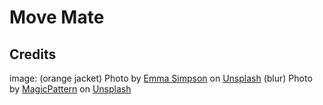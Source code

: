 # Move Mate

## Credits 
image:
(orange jacket) Photo by <a href="https://unsplash.com/@esdesignisms?utm_content=creditCopyText&utm_medium=referral&utm_source=unsplash">Emma Simpson</a> on <a href="https://unsplash.com/photos/woman-walking-on-pathway-during-daytime-mNGaaLeWEp0?utm_content=creditCopyText&utm_medium=referral&utm_source=unsplash">Unsplash</a>
(blur) Photo by <a href="https://unsplash.com/@magicpattern?utm_content=creditCopyText&utm_medium=referral&utm_source=unsplash">MagicPattern</a> on <a href="https://unsplash.com/photos/a-blurry-image-of-a-red-and-black-background-iAR6yhCkrxc?utm_content=creditCopyText&utm_medium=referral&utm_source=unsplash">Unsplash</a>
  